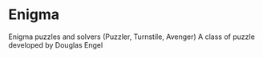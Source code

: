 # Enigma
Enigma puzzles and solvers (Puzzler, Turnstile, Avenger) A class of puzzle developed by Douglas Engel
